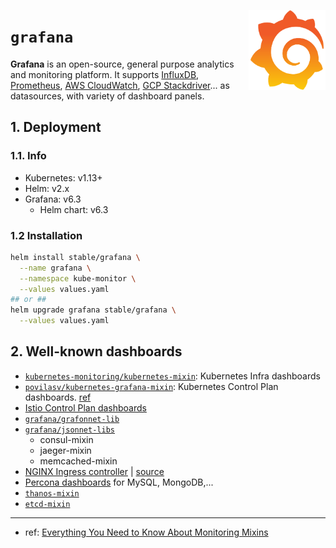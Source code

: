 <img src="https://github.com/grafana/grafana/raw/master/public/img/grafana_icon.svg?sanitize=true"
    alt="grafana logo"
    align="right" height="128"/>

`grafana`
=========
**Grafana** is an open-source, general purpose analytics and monitoring platform. It supports [InfluxDB](https://www.influxdata.com/), [Prometheus](https://prometheus.io/), [AWS CloudWatch](https://aws.amazon.com/cloudwatch/), [GCP Stackdriver](https://cloud.google.com/stackdriver/)... as datasources, with variety of dashboard panels.

## 1. Deployment
### 1.1. Info
* Kubernetes: v1.13+
* Helm: v2.x
* Grafana: v6.3
  + Helm chart: v6.3

### 1.2 Installation
```bash
helm install stable/grafana \
  --name grafana \
  --namespace kube-monitor \
  --values values.yaml
## or ##
helm upgrade grafana stable/grafana \
  --values values.yaml
```

## 2. Well-known dashboards
* [`kubernetes-monitoring/kubernetes-mixin`](https://github.com/kubernetes-monitoring/kubernetes-mixin/): Kubernetes Infra dashboards
* [`povilasv/kubernetes-grafana-mixin`](https://github.com/povilasv/kubernetes-grafana-mixin): Kubernetes Control Plan dashboards. [ref](https://povilasv.me/grafana-dashboards-for-kubernetes-administrators/)
* [Istio Control Plan dashboards](https://github.com/istio/istio/tree/master/install/kubernetes/helm/istio/charts/grafana/dashboards)
* [`grafana/grafonnet-lib`](https://github.com/grafana/grafonnet-lib)
* [`grafana/jsonnet-libs`](https://github.com/grafana/jsonnet-libs)
  * consul-mixin
  * jaeger-mixin
  * memcached-mixin
* [NGINX Ingress controller](https://grafana.com/grafana/dashboards/9614) | [source](https://github.com/kubernetes/ingress-nginx/tree/master/deploy/grafana/dashboards)
* [Percona dashboards](https://github.com/percona/grafana-dashboards) for MySQL, MongoDB,...
* [`thanos-mixin`](https://github.com/thanos-io/kube-thanos/tree/master/jsonnet/thanos-mixin)
* [`etcd-mixin`](https://github.com/etcd-io/etcd/tree/master/Documentation/etcd-mixin)
----------
* ref: [Everything You Need to Know About Monitoring Mixins](https://grafana.com/blog/2018/09/13/everything-you-need-to-know-about-monitoring-mixins/)
